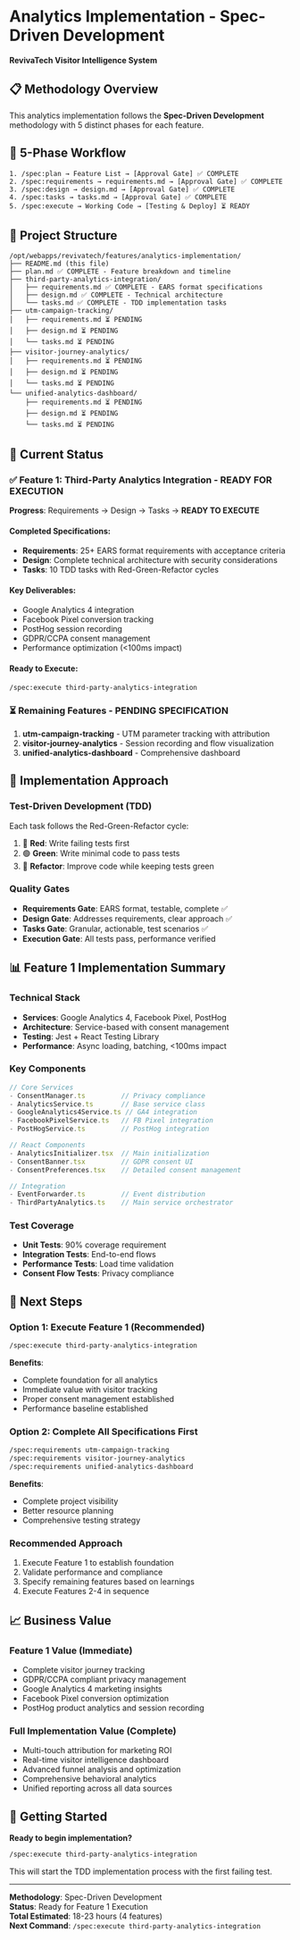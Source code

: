 # Analytics Implementation - Spec-Driven Development
**RevivaTech Visitor Intelligence System**

## 📋 Methodology Overview

This analytics implementation follows the **Spec-Driven Development** methodology with 5 distinct phases for each feature.

## 🚀 5-Phase Workflow

```
1. /spec:plan → Feature List → [Approval Gate] ✅ COMPLETE
2. /spec:requirements → requirements.md → [Approval Gate] ✅ COMPLETE  
3. /spec:design → design.md → [Approval Gate] ✅ COMPLETE
4. /spec:tasks → tasks.md → [Approval Gate] ✅ COMPLETE
5. /spec:execute → Working Code → [Testing & Deploy] ⏳ READY
```

## 📁 Project Structure

```
/opt/webapps/revivatech/features/analytics-implementation/
├── README.md (this file)
├── plan.md ✅ COMPLETE - Feature breakdown and timeline
├── third-party-analytics-integration/
│   ├── requirements.md ✅ COMPLETE - EARS format specifications
│   ├── design.md ✅ COMPLETE - Technical architecture
│   └── tasks.md ✅ COMPLETE - TDD implementation tasks
├── utm-campaign-tracking/
│   ├── requirements.md ⏳ PENDING
│   ├── design.md ⏳ PENDING
│   └── tasks.md ⏳ PENDING
├── visitor-journey-analytics/
│   ├── requirements.md ⏳ PENDING
│   ├── design.md ⏳ PENDING
│   └── tasks.md ⏳ PENDING
└── unified-analytics-dashboard/
    ├── requirements.md ⏳ PENDING
    ├── design.md ⏳ PENDING
    └── tasks.md ⏳ PENDING
```

## 🎯 Current Status

### ✅ **Feature 1: Third-Party Analytics Integration - READY FOR EXECUTION**

**Progress**: Requirements → Design → Tasks → **READY TO EXECUTE**

#### **Completed Specifications**:
- **Requirements**: 25+ EARS format requirements with acceptance criteria
- **Design**: Complete technical architecture with security considerations
- **Tasks**: 10 TDD tasks with Red-Green-Refactor cycles

#### **Key Deliverables**:
- Google Analytics 4 integration
- Facebook Pixel conversion tracking
- PostHog session recording
- GDPR/CCPA consent management
- Performance optimization (<100ms impact)

#### **Ready to Execute**: 
```bash
/spec:execute third-party-analytics-integration
```

### ⏳ **Remaining Features - PENDING SPECIFICATION**

1. **utm-campaign-tracking** - UTM parameter tracking with attribution
2. **visitor-journey-analytics** - Session recording and flow visualization  
3. **unified-analytics-dashboard** - Comprehensive dashboard

## 🔧 Implementation Approach

### **Test-Driven Development (TDD)**
Each task follows the Red-Green-Refactor cycle:
1. 🔴 **Red**: Write failing tests first
2. 🟢 **Green**: Write minimal code to pass tests
3. 🔄 **Refactor**: Improve code while keeping tests green

### **Quality Gates**
- **Requirements Gate**: EARS format, testable, complete ✅
- **Design Gate**: Addresses requirements, clear approach ✅
- **Tasks Gate**: Granular, actionable, test scenarios ✅
- **Execution Gate**: All tests pass, performance verified

## 📊 Feature 1 Implementation Summary

### **Technical Stack**
- **Services**: Google Analytics 4, Facebook Pixel, PostHog
- **Architecture**: Service-based with consent management
- **Testing**: Jest + React Testing Library
- **Performance**: Async loading, batching, <100ms impact

### **Key Components**
```typescript
// Core Services
- ConsentManager.ts         // Privacy compliance
- AnalyticsService.ts       // Base service class
- GoogleAnalytics4Service.ts // GA4 integration
- FacebookPixelService.ts   // FB Pixel integration
- PostHogService.ts         // PostHog integration

// React Components  
- AnalyticsInitializer.tsx  // Main initialization
- ConsentBanner.tsx         // GDPR consent UI
- ConsentPreferences.tsx    // Detailed consent management

// Integration
- EventForwarder.ts         // Event distribution
- ThirdPartyAnalytics.ts    // Main service orchestrator
```

### **Test Coverage**
- **Unit Tests**: 90% coverage requirement
- **Integration Tests**: End-to-end flows
- **Performance Tests**: Load time validation
- **Consent Flow Tests**: Privacy compliance

## 🚦 Next Steps

### **Option 1: Execute Feature 1 (Recommended)**
```bash
/spec:execute third-party-analytics-integration
```

**Benefits**:
- Complete foundation for all analytics
- Immediate value with visitor tracking
- Proper consent management established
- Performance baseline established

### **Option 2: Complete All Specifications First**
```bash
/spec:requirements utm-campaign-tracking
/spec:requirements visitor-journey-analytics  
/spec:requirements unified-analytics-dashboard
```

**Benefits**:
- Complete project visibility
- Better resource planning
- Comprehensive testing strategy

### **Recommended Approach**
1. Execute Feature 1 to establish foundation
2. Validate performance and compliance
3. Specify remaining features based on learnings
4. Execute Features 2-4 in sequence

## 📈 Business Value

### **Feature 1 Value (Immediate)**
- Complete visitor journey tracking
- GDPR/CCPA compliant privacy management
- Google Analytics 4 marketing insights
- Facebook Pixel conversion optimization
- PostHog product analytics and session recording

### **Full Implementation Value (Complete)**
- Multi-touch attribution for marketing ROI
- Real-time visitor intelligence dashboard
- Advanced funnel analysis and optimization
- Comprehensive behavioral analytics
- Unified reporting across all data sources

## 🎉 Getting Started

**Ready to begin implementation?**

```bash
/spec:execute third-party-analytics-integration
```

This will start the TDD implementation process with the first failing test.

---

**Methodology**: Spec-Driven Development  
**Status**: Ready for Feature 1 Execution  
**Total Estimated**: 18-23 hours (4 features)  
**Next Command**: `/spec:execute third-party-analytics-integration`